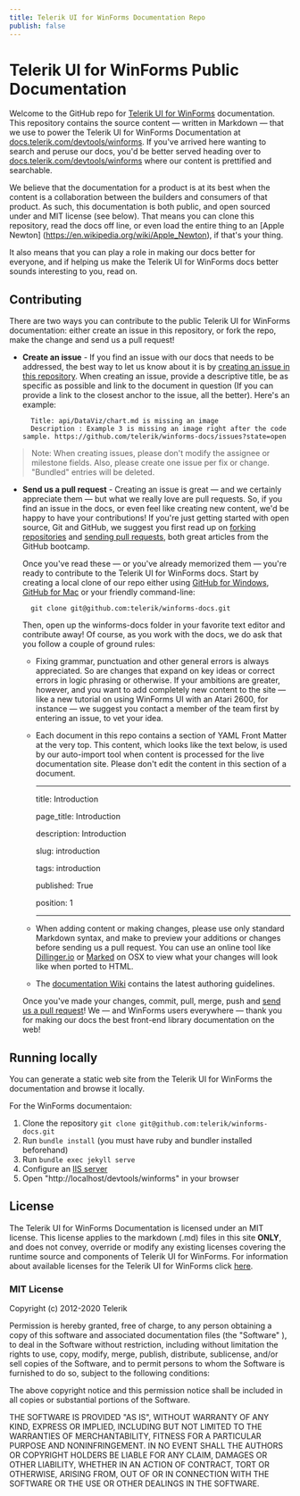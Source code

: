 ```yaml
---
title: Telerik UI for WinForms Documentation Repo
publish: false
---
```



# Telerik UI for WinForms Public Documentation

Welcome to the GitHub repo for [Telerik UI for WinForms](http://www.telerik.com/winforms) documentation. This repository contains the source content — written in Markdown — that we use to power the Telerik UI for WinForms Documentation at [docs.telerik.com/devtools/winforms](http://docs.telerik.com/devtools/winforms). If you've arrived here wanting to search and peruse our docs, you'd be better served heading over to [docs.telerik.com/devtools/winforms](http://docs.telerik.com/devtools/winforms) where our content is prettified and searchable.

We believe that the documentation for a product is at its best when the content is a collaboration between the builders and consumers of that product. As such, this documentation is both public, and open sourced under and MIT license (see below). That means you can clone this repository, read the docs off line, or even load the entire thing to an [Apple Newton] (https://en.wikipedia.org/wiki/Apple_Newton), if that's your thing.

It also means that you can play a role in making our docs better for everyone, and if helping us make the Telerik UI for WinForms docs better sounds interesting to you, read on.

## Contributing

There are two ways you can contribute to the public Telerik UI for WinForms documentation: either create an issue in this repository, or fork the repo, make the change and send us a pull request!

* **Create an issue** - If you find an issue with our docs that needs to be addressed, the best way to let us know about it is by [creating an issue in this repository](https://github.com/telerik/winforms-docs/issues?state=open). When creating an issue, provide a descriptive title, be as specific as possible and link to the document in question (If you can provide a link to the closest anchor to the issue, all the better). Here's an example:

        Title: api/DataViz/chart.md is missing an image
        Description : Example 3 is missing an image right after the code sample. https://github.com/telerik/winforms-docs/issues?state=open

> Note: When creating issues, please don't modify the assignee or milestone fields. Also, please create one issue per fix or change. "Bundled" entries will be deleted.

* **Send us a pull request** - Creating an issue is great — and we certainly appreciate them — but what we really love are pull requests. So, if you find an issue in the docs, or even feel like creating new content, we'd be happy to have your contributions! If you're just getting started with open source, Git and GitHub, we suggest you first read up on [forking repositories](https://help.github.com/articles/fork-a-repo) and [sending pull requests](https://help.github.com/articles/using-pull-requests), both great articles from the GitHub bootcamp.

    Once you've read these — or you've already memorized them — you're ready to contribute to the Telerik UI for WinForms docs. Start by creating a local clone of our repo either using [GitHub for Windows](http://windows.github.com/), [GitHub for Mac](http://mac.github.com/) or your friendly command-line:

        git clone git@github.com:telerik/winforms-docs.git

    Then, open up the winforms-docs folder in your favorite text editor and contribute away! Of course, as you work with the docs, we do ask that you follow a couple of ground rules:

    - Fixing grammar, punctuation and other general errors is always appreciated. So are changes that expand on key ideas or correct errors in logic phrasing or otherwise. If your ambitions are greater, however, and you want to add completely new content to the site — like a new tutorial on using WinForms UI with an Atari 2600, for instance — we suggest you contact a member of the team first by entering an issue, to vet your idea. 
    - Each document in this repo contains a section of YAML Front Matter at the very top. This content, which looks like the text below, is used by our auto-import tool when content is processed for the live documentation site. Please don't edit the content in this section of a document.

         ---

        title: Introduction

        page_title: Introduction 

        description: Introduction

        slug: introduction

        tags: introduction

        published: True

        position: 1

         ---
         

    - When adding content or making changes, please use only standard Markdown syntax, and make to preview your additions or changes before sending us a pull request. You can use an online tool like [Dillinger.io](http://dillinger.io/) or [Marked](http://markedapp.com/) on OSX to view what your changes will look like when ported to HTML.

    - The [documentation Wiki](https://github.com/telerik/winforms-docs/wiki) contains the latest authoring guidelines.

    Once you've made your changes, commit, pull, merge, push and [send us a pull request](https://help.github.com/articles/using-pull-requests)! We — and WinForms users everywhere — thank you for making our docs the best front-end library documentation on the web!

## Running locally

You can generate a static web site from the Telerik UI for WinForms the documentation and browse it locally.

For the WinForms documentaion:

 1. Clone the repository `git clone git@github.com:telerik/winforms-docs.git`
 2. Run `bundle install` (you must have ruby and bundler installed beforehand)
 3. Run `bundle exec jekyll serve`
 4. Configure an [IIS server](https://github.com/telerik/winforms-docs/wiki/Deploying-Documentation-on-IIS)
 5. Open "http://localhost/devtools/winforms" in your browser

## License

The Telerik UI for WinForms Documentation is licensed under an MIT license. This license applies to the markdown (.md) files in this site **ONLY**, and does not convey, override or modify any existing licenses covering the runtime source and components of Telerik UI for WinForms. For information about available licenses for the Telerik UI for WinForms click [here](http://www.telerik.com/purchase/license-agreement/winforms-dlw-s).

### MIT License

Copyright (c) 2012-2020 Telerik

Permission is hereby granted, free of charge, to any person obtaining a copy of this software and associated documentation files (the "Software" ), to deal in the Software without restriction, including without limitation the rights to use, copy, modify, merge, publish, distribute, sublicense, and/or sell copies of the Software, and to permit persons to whom the Software is furnished to do so, subject to the following conditions:

The above copyright notice and this permission notice shall be included in all copies or substantial portions of the Software.

THE SOFTWARE IS PROVIDED "AS IS", WITHOUT WARRANTY OF ANY KIND, EXPRESS OR IMPLIED, INCLUDING BUT NOT LIMITED TO THE WARRANTIES OF MERCHANTABILITY, FITNESS FOR A PARTICULAR PURPOSE AND NONINFRINGEMENT. IN NO EVENT SHALL THE AUTHORS OR COPYRIGHT HOLDERS BE LIABLE FOR ANY CLAIM, DAMAGES OR OTHER LIABILITY, WHETHER IN AN ACTION OF CONTRACT, TORT OR OTHERWISE, ARISING FROM, OUT OF OR IN CONNECTION WITH THE SOFTWARE OR THE USE OR OTHER DEALINGS IN THE SOFTWARE.

